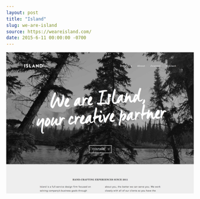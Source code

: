 ```yaml
---
layout: post
title: "Island"
slug: we-are-island
source: https://weareisland.com/
date: 2015-6-11 00:00:00 -0700
---
```


<img src="/screenshots/we-are-island.jpg">
